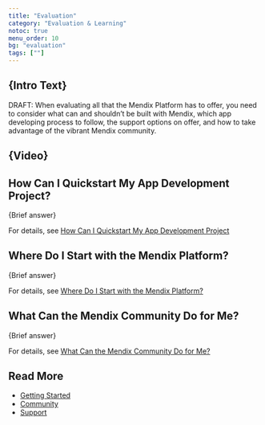 ```yaml
---
title: "Evaluation"
category: "Evaluation & Learning"
notoc: true
menu_order: 10
bg: "evaluation"
tags: [""]
---
```


## {Intro Text}

DRAFT: When evaluating all that the Mendix Platform has to offer, you need  to consider what can and shouldn’t be built with Mendix, which app  developing process to follow, the support options on offer, and how to  take advantage of the vibrant Mendix community.

## {Video}

## How Can I Quickstart My App Development Project?

{Brief answer}

For details, see [How Can I Quickstart My App Development Project](getting-started#starter-apps)

## Where Do I Start with the Mendix Platform?

{Brief answer}

For details, see [Where Do I Start with the Mendix Platform?](getting-started#where-do-i-start)

## What Can the Mendix Community Do for Me?

{Brief answer}

For details, see [What Can the Mendix Community Do for Me?](community#community-do-for-me)

## Read More

* [Getting Started](getting-started)
* [Community](community)
* [Support](support)
